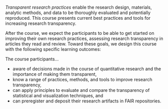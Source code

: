 *Transparent research practices* enable the research design, materials, analytic methods, and data to be thoroughly evaluated and potentially reproduced. This course presents current best practices and tools for increasing research transparency.

After the course, we expect the participants to be able to get started on improving their own research practices, assessing research transparency in articles they read and review. Toward these goals, we design this course with the following specific learning outcomes:

The course participants…
* aware of decisions made in the course of quantitative research and the importance of making them transparent,
* know a range of practices, methods, and tools to improve research transparency,
* can apply principles to evaluate and compare the transparency of statistical and visualization techniques, and
* can preregister and deposit their research artifacts in FAIR repositories.
